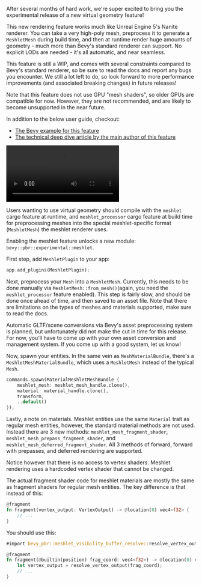 After several months of hard work, we're super excited to bring you the experimental release of a new virtual geometry feature!

This new rendering feature works much like Unreal Engine 5's Nanite renderer. You can take a very high-poly mesh, preprocess it to generate a `MeshletMesh` during build time, and then at runtime render huge amounts of geometry - much more than Bevy's standard renderer can support. No explicit LODs are needed - it's all automatic, and near seamless.

This feature is still a WIP, and comes with several constraints compared to Bevy's standard renderer, so be sure to read the docs and report any bugs you encounter. We still a lot left to do, so look forward to more performance improvements (and associated breaking changes) in future releases!

Note that this feature does not use GPU "mesh shaders", so older GPUs are compatible for now. However, they are not recommended, and are likely to become unsupported in the near future.

In addition to the below user guide, checkout:

* [The Bevy example for this feature](https://github.com/bevyengine/bevy/blob/release-0.14.0/examples/3d/meshlet.rs)
* [The technical deep dive article by the main author of this feature](https://jms55.github.io/posts/2024-06-09-virtual-geometry-bevy-0-14)

<video controls loop><source src="many_bunnies.mp4" type="video/mp4"/></video>

Users wanting to use virtual geometry should compile with the `meshlet` cargo feature at runtime, and `meshlet_processor` cargo feature at build time for preprocessing meshes into the special meshlet-specific format (`MeshletMesh`) the meshlet renderer uses.

Enabling the meshlet feature unlocks a new module: `bevy::pbr::experimental::meshlet`.

First step, add `MeshletPlugin` to your app:

```rust
app.add_plugins(MeshletPlugin);
```

Next, preprocess your `Mesh` into a `MeshletMesh`. Currently, this needs to be done manually via `MeshletMesh::from_mesh()`(again, you need the `meshlet_processor` feature enabled). This step is fairly slow, and should be done once ahead of time, and then saved to an asset file. Note that there are limitations on the types of meshes and materials supported, make sure to read the docs.

Automatic GLTF/scene conversions via Bevy's asset preprocessing system is planned, but unfortunately did not make the cut in time for this release. For now, you'll have to come up with your own asset conversion and management system. If you come up with a good system, let us know!

Now, spawn your entities. In the same vein as `MeshMaterialBundle`, there's a `MeshletMeshMaterialBundle`, which uses a `MeshletMesh` instead of the typical `Mesh`.

```rust
commands.spawn(MaterialMeshletMeshBundle {
    meshlet_mesh: meshlet_mesh_handle.clone(),
    material: material_handle.clone(),
    transform,
    ..default()
});
```

Lastly, a note on materials. Meshlet entities use the same `Material` trait as regular mesh entities, however, the standard material methods are not used. Instead there are 3 new methods: `meshlet_mesh_fragment_shader`, `meshlet_mesh_prepass_fragment_shader`, and `meshlet_mesh_deferred_fragment_shader`. All 3 methods of forward, forward with prepasses, and deferred rendering are supported.

Notice however that there is no access to vertex shaders. Meshlet rendering uses a hardcoded vertex shader that cannot be changed.

The actual fragment shader code for meshlet materials are mostly the same as fragment shaders for regular mesh entities. The key difference is that instead of this:

```rust
@fragment
fn fragment(vertex_output: VertexOutput) -> @location(0) vec4<f32> {
    // ...
}
```

You should use this:

```rust
#import bevy_pbr::meshlet_visibility_buffer_resolve::resolve_vertex_output

@fragment
fn fragment(@builtin(position) frag_coord: vec4<f32>) -> @location(0) vec4<f32> {
    let vertex_output = resolve_vertex_output(frag_coord);
    // ...
}
```
